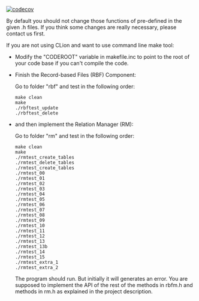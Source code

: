 [![codecov](https://codecov.io/gh/UCI-Chenli-teaching/cs222p-winter20-team-14/branch/master/graph/badge.svg?token=PwCwV5ftgO)](https://codecov.io/gh/UCI-Chenli-teaching/cs222p-winter20-team-14)


By default you should not change those functions of pre-defined in the given .h files.
If you think some changes are really necessary, please contact us first.

If you are not using CLion and want to use command line make tool:

 - Modify the "CODEROOT" variable in makefile.inc to point to the root
  of your code base if you can't compile the code.
 
 - Finish the Record-based Files (RBF) Component:
   
   Go to folder "rbf" and test in the following order:
   ```
   make clean
   make
   ./rbftest_update
   ./rbftest_delete
   ```
  
 - and then implement the Relation Manager (RM):

   Go to folder "rm" and test in the following order:

   ```
   make clean
   make      
   ./rmtest_create_tables           
   ./rmtest_delete_tables
   ./rmtest_create_tables
   ./rmtest_00   
   ./rmtest_01  
   ./rmtest_02
   ./rmtest_03
   ./rmtest_04
   ./rmtest_05
   ./rmtest_06
   ./rmtest_07
   ./rmtest_08
   ./rmtest_09
   ./rmtest_10
   ./rmtest_11
   ./rmtest_12
   ./rmtest_13
   ./rmtest_13b
   ./rmtest_14
   ./rmtest_15
   ./rmtest_extra_1
   ./rmtest_extra_2
   
   ```

   The program should run. But initially it will generates an error. You are supposed to
   implement the API of the rest of the methods in rbfm.h and methods in rm.h as explained 
   in the project description.
